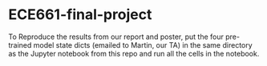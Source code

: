 # ECE661-final-project

To Reproduce the results from our report and poster, put the four pre-trained model state dicts (emailed to Martin, our TA) in the same directory as the Jupyter notebook from this repo and run all the cells in the notebook.
